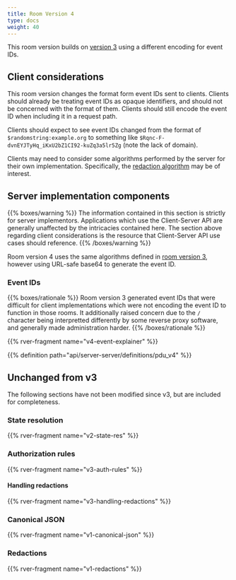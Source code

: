 ```yaml
---
title: Room Version 4
type: docs
weight: 40
---
```


This room version builds on [version 3](/rooms/v3) using a different
encoding for event IDs.

## Client considerations

This room version changes the format form event IDs sent to clients.
Clients should already be treating event IDs as opaque identifiers, and
should not be concerned with the format of them. Clients should still
encode the event ID when including it in a request path.

Clients should expect to see event IDs changed from the format of
`$randomstring:example.org` to something like
`$Rqnc-F-dvnEYJTyHq_iKxU2bZ1CI92-kuZq3a5lr5Zg` (note the lack of
domain).

Clients may need to consider some algorithms performed by the server for
their own implementation. Specifically, the [redaction algorithm](#redactions)
may be of interest.

## Server implementation components

{{% boxes/warning %}}
The information contained in this section is strictly for server
implementors. Applications which use the Client-Server API are generally
unaffected by the intricacies contained here. The section above
regarding client considerations is the resource that Client-Server API
use cases should reference.
{{% /boxes/warning %}}

Room version 4 uses the same algorithms defined in [room version
3](/rooms/v3), however using URL-safe base64 to generate the event ID.

### Event IDs

{{% boxes/rationale %}}
Room version 3 generated event IDs that were difficult for client
implementations which were not encoding the event ID to function in
those rooms. It additionally raised concern due to the `/` character
being interpretted differently by some reverse proxy software, and
generally made administration harder.
{{% /boxes/rationale %}}

{{% rver-fragment name="v4-event-explainer" %}}

{{% definition path="api/server-server/definitions/pdu_v4" %}}

## Unchanged from v3

The following sections have not been modified since v3, but are included for
completeness.

### State resolution

{{% rver-fragment name="v2-state-res" %}}

### Authorization rules

{{% rver-fragment name="v3-auth-rules" %}}

#### Handling redactions

{{% rver-fragment name="v3-handling-redactions" %}}

### Canonical JSON

{{% rver-fragment name="v1-canonical-json" %}}

### Redactions

{{% rver-fragment name="v1-redactions" %}}
